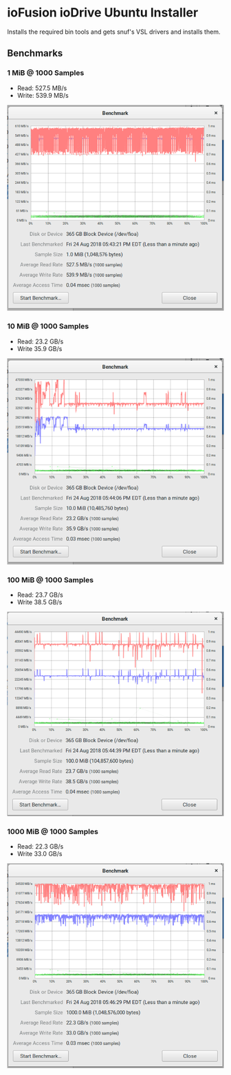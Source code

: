 # ioFusion ioDrive Ubuntu Installer

Installs the required bin tools and gets snuf's VSL drivers and installs them.

## Benchmarks

### 1 MiB @ 1000 Samples

* Read: 527.5 MB/s
* Write: 539.9 MB/s

![1.0 MiB](./benchmarks/1MiB.png  "1.0 MiB")

### 10 MiB @ 1000 Samples

* Read: 23.2 GB/s
* Write 35.9 GB/s

![10.0 MiB](./benchmarks/10MiB.png  "10.0 MiB")

### 100 MiB @ 1000 Samples

* Read: 23.7 GB/s
* Write 38.5 GB/s

![100.0 MiB](./benchmarks/100MiB.png  "100.0 MiB")

### 1000 MiB @ 1000 Samples

* Read: 22.3 GB/s
* Write 33.0 GB/s

![1000.0 MiB](./benchmarks/1000MiB.png  "1000.0 MiB")


